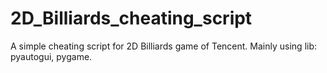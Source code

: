 # 2D_Billiards_cheating_script
A simple cheating script for 2D Billiards game of Tencent. 
Mainly using lib: pyautogui, pygame.

